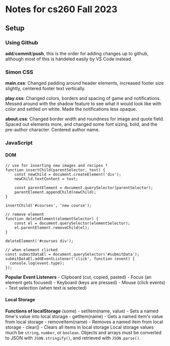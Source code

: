 # Notes for cs260 Fall 2023

## Setup

### Using Github

**add**/**commit**/**push**, this is the order for adding changes up to github, although most of this is handeled easily by VS Code instead.

### Simon CSS

**main.css**: Changed padding around header elements, increased footer size slightly, centered footer text vertically.

**play.css**: Changed colors, borders and spacing of game and notifications. Messed around with the shadow feature to see what it would look like with color and settled on white. Made the notifications less opaque.

**about.css**: Changed border width and roundness for image and quote field. Spaced out elements more, and changed some font sizing, bold, and the pre-author character. Centered author name.


### JavaScript

#### DOM
```
// use for inserting new images and recipes ? 
function insertChild(parentSelector, text) {
    const newChild = document.createElement('div');
    newChild.textContent = text;

    const parentElement = document.querySelector(parentSelector);
    parentElement.appendChild(newChild);
}

insertChild('#courses', 'new course');

// remove element
function deleteElement(elementSelector) {
    const el = document.querySelector(elementSelector);
    el.parentElement.removeChild(el);
}

deleteElement('#courses div');

// when element clicked
const submitDataEl = document.querySelector('#submitData');
submitDataEl.addEventListener('click', function (event) {
  console.log(event.type);
});
```
**Popular Event Listeners**
    - Clipboard (cut, copied, pasted)
    - Focus (an element gets focused)
    - Keyboard (keys are pressed)
    - Mouse (click events)
    - Text selection (when text is selected)

#### Local Storage

**Functions of localStorage** (some)
    - setItem(name, value) - Sets a named itme's value into local storage
    - getItem(name) - Gets a named item's value from local storage
    - removeItem(name) - Removes a named item from local storage
    - clear() - Clears all items in local storage
Local storage values much be `string`, `number`, or `boolean`. Objects and arrays must be converted to JSON with `JSON.stringify()`, and retrieved with `JSON.parse()`.

